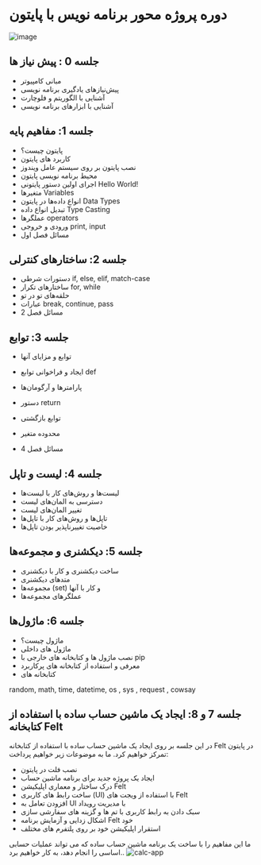  



# دوره پروژه محور برنامه نویس با پایتون

![image](https://user-images.githubusercontent.com/76538971/234976942-e48adc55-e48f-4d2a-98fc-f89f56c41d00.png)
	





## جلسه 0 : پیش نیاز ها
- مبانی کامپیوتر
- پیش‌نیازهای یادگیری برنامه نویسی
- آشنایی با الگوریتم و فلوچارت
- آشنایی با ابزارهای برنامه نویسی

## جلسه 1: مفاهیم پایه 
- پایتون چیست؟
- کاربرد های پایتون
- نصب پایتون بر روی سیستم عامل ویندوز
- محیط برنامه نویسی پایتون
- اجرای اولین دستور پایتونی Hello World!
- متغیرها Variables
- انواع داده‌ها در پایتون Data Types
- تبدیل انواع داده Type Casting
- عملگرها operators
- ورودی و خروجی print, input
- مسائل فصل اول

## جلسه 2: ساختارهای کنترلی 
- دستورات شرطی if, else, elif, match-case
- ساختارهای تکرار for, while
- حلقه‌های تو در تو
- عبارات break, continue, pass
- مسائل فصل 2

## جلسه 3: توابع 

- توابع و مزایای آنها 
- ایجاد و فراخوانی توابع def
- پارامترها و آرگومان‌ها
- دستور return
- توابع بازگشتی
- محدوده متغیر



- مسائل فصل 4

## جلسه 4: لیست و تاپل
- لیست‌ها و روش‌های کار با لیست‌ها
- دسترسی به المان‌های لیست
- تغییر المان‌های لیست
- تاپل‌ها و روش‌های کار با تاپل‌ها
- خاصیت تغییرناپذیر بودن تاپل‌ها

## جلسه 5: دیکشنری و مجموعه‌ها
- ساخت دیکشنری و کار با دیکشنری
- متد‌های دیکشنری
- مجموعه‌ها (set) و کار با آنها
- عملگرهای مجموعه‌ها

## جلسه 6: ماژول‌ها
- ماژول چیست؟
- ماژول های داخلی
- نصب ماژول ها و کتابخانه های خارجی با pip
- معرفی و استفاده از کتابخانه های پرکاربرد
- کتابخانه های

random, math, time, datetime, os , sys , request , cowsay

## جلسه 7 و 8: ایجاد یک ماشین حساب ساده با استفاده از کتابخانه Felt

در این جلسه بر روی ایجاد یک ماشین حساب ساده با استفاده از کتابخانه Felt در پایتون تمرکز خواهیم کرد. ما به موضوعات زیر خواهیم پرداخت:

- نصب فلت در پایتون
- ایجاد یک پروژه جدید برای برنامه ماشین حساب
- درک ساختار و معماری اپلیکیشن Felt
- ساخت رابط های کاربری (UI) با استفاده از ویجت های Felt
- افزودن تعامل به UI با مدیریت رویداد
- سبک دادن به رابط کاربری با تم ها و گزینه های سفارشی سازی
- اشکال زدایی و آزمایش برنامه Felt خود
- استقرار اپلیکیشن خود بر روی پلتفرم های مختلف

ما این مفاهیم را با ساخت یک برنامه ماشین حساب ساده که می تواند عملیات حسابی اساسی را انجام دهد، به کار خواهیم برد..
![calc-app](https://user-images.githubusercontent.com/76538971/236636057-bc95d833-ecf5-45e0-b5b1-e072fd094075.gif)
